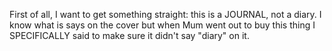 First of all, I want to get something straight: this is a JOURNAL, not a diary. I know what is says on the cover but when Mum went out to buy this thing I  SPECIFICALLY said to make sure it didn't say "diary" on it.